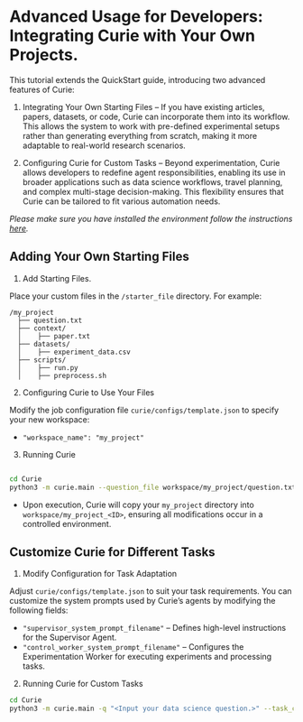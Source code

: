 # Advanced Usage for Developers: Integrating Curie with Your Own Projects.

This tutorial extends the QuickStart guide, introducing two advanced features of Curie:

1. Integrating Your Own Starting Files – If you have existing articles, papers, datasets, or code, Curie can incorporate them into its workflow. This allows the system to work with pre-defined experimental setups rather than generating everything from scratch, making it more adaptable to real-world research scenarios.

2. Configuring Curie for Custom Tasks – Beyond experimentation, Curie allows developers to redefine agent responsibilities, enabling its use in broader applications such as data science workflows, travel planning, and complex multi-stage decision-making. This flexibility ensures that Curie can be tailored to fit various automation needs.


*Please make sure you have installed the environment follow the instructions [here](installation.md).*

## Adding Your Own Starting Files

1. Add Starting Files.

Place your custom files in the `/starter_file` directory. For example: 
```
/my_project
  ├── question.txt
  ├── context/
  │    ├── paper.txt
  ├── datasets/
  │    ├── experiment_data.csv
  ├── scripts/
  │    ├── run.py
  │    ├── preprocess.sh  
```

2. Configuring Curie to Use Your Files

Modify the job configuration file `curie/configs/template.json` to specify your new workspace: 
-  `"workspace_name": "my_project"`


3. Running Curie

```bash

cd Curie
python3 -m curie.main --question_file workspace/my_project/question.txt --task_config curie/configs/template.json 
```
- Upon execution, Curie will copy your `my_project` directory into `workspace/my_project_<ID>`, ensuring all modifications occur in a controlled environment.


## Customize Curie for Different Tasks

1. Modify Configuration for Task Adaptation

Adjust `curie/configs/template.json` to suit your task requirements. You can customize the system prompts used by Curie’s agents by modifying the following fields:

- `"supervisor_system_prompt_filename"` – Defines high-level instructions for the Supervisor Agent.
- `"control_worker_system_prompt_filename"` – Configures the Experimentation Worker for executing experiments and processing tasks.



2. Running Curie for Custom Tasks

```bash
cd Curie
python3 -m curie.main -q "<Input your data science question.>" --task_config curie/configs/template.json 
```